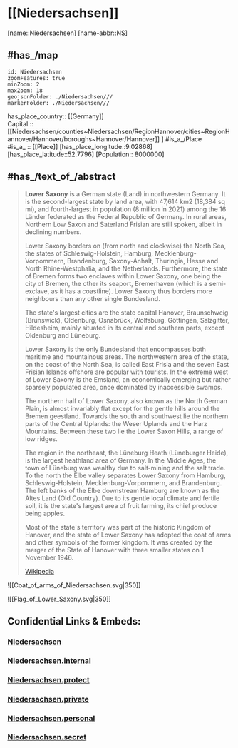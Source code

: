 ﻿---
has_id_wikidata: Q1197
location:
- 52.7796
- 9.02868
type: State
SpocWebEntityId: 36019
isDeleted: false
Confidential: public
ISO3166-2: DE-NI
tags:
- geo/State
icon: Flag_of_Lower_Saxony
named_after: '[[_Standards/WikiData/WD~Saxons]]'
language_used:
- "[[_Standards/WikiData/WD~East Frisian Low Saxon]]"
- "[[_Standards/WikiData/WD~Standard High German]]"
- "[[_Standards/WikiData/WD~Low German]]"
- "[[_Standards/WikiData/WD~Saterland Frisian]]"
twinned_administrative_body: "[[_Standards/WikiData/WD~Tokushima Prefecture]]"
highest_point: '[[_Standards/WikiData/WD~Wurmberg]]'
legislative_body:
- "[[_Standards/WikiData/WD~Landtag of Lower Saxony]]"
located_in_or_next_to_body_of_water:
- "[[_Standards/WikiData/WD~German Bight]]"
- "[[_Standards/WikiData/WD~North Sea]]"
replaces:
- "[[_Standards/WikiData/WD~Free State of Schaumburg-Lippe]]"
- "[[_Standards/WikiData/WD~substate of Hanover]]"
- "[[_Standards/WikiData/WD~Free State of Oldenburg]]"
- "[[_Standards/WikiData/WD~State of Brunswick]]"
flag: "[[_Standards/WikiData/WD~flag of Lower Saxony]]"
has_part_s_: "[[_Standards/WikiData/WD~Brunswick Land]]"
instance_of:
- "[[_Standards/WikiData/WD~federated state of Germany]]"
member_of:
- "[[_Standards/WikiData/WD~Common Library Network]]"
archives_at: "[[_Standards/WikiData/WD~Lower Saxony State Archive]]"
highest_judicial_authority: "[[_Standards/WikiData/WD~Constitutional Court of Lower Saxony]]"
head_of_government: "[[_Standards/WikiData/WD~Stephan Weil]]"
coat_of_arms: "[[_Standards/WikiData/WD~coat of arms of Lower Saxony]]"
topic_s_main_Wikimedia_portal: "[[_Standards/WikiData/WD~Portal:Lower Saxony]]"
permanent_duplicated_item:
- '[[_Standards/WikiData/WD~Q25929971]]'
office_held_by_head_of_government: "[[_Standards/WikiData/WD~Minister-President of Lower Saxony]]"
economy_of_topic: "[[_Standards/WikiData/WD~economy of Lower Saxony]]"
award_received: '[[_Standards/WikiData/WD~BigBrotherAwards]]'
image: "http://commons.wikimedia.org/wiki/Special:FilePath/NASA%20World%20Wind%20-%20Ostfriesland.png"
coordinate_location: "Point(9.393055555 52.756111111)"
Instagram_username: niedersachsen.de
coordinates_of_southernmost_point: "Point(9.732444444 51.293472222)"
shares_border_with:
- '[[_Standards/WikiData/WD~Groningen]]'
- '[[_Standards/WikiData/WD~Drenthe]]'
- '[[_Standards/WikiData/WD~Overijssel]]'
- '[[_Standards/WikiData/WD~Hamburg]]'
- '[[_Standards/WikiData/WD~Schleswig-Holstein]]'
- "[[_Standards/WikiData/WD~North Rhine-Westphalia]]"
- '[[_Standards/WikiData/WD~Hesse]]'
- "[[_Standards/WikiData/WD~Mecklenburg-Western Pomerania]]"
- '[[_Standards/WikiData/WD~Saxony-Anhalt]]'
- '[[_Standards/WikiData/WD~Thuringia]]'
- '[[_Standards/WikiData/WD~Brandenburg]]'
- '[[_Standards/WikiData/WD~Bremen]]'
capital: '[[_Standards/WikiData/WD~Hanover]]'
contains_the_administrative_territorial_entity:
- '[[_Standards/WikiData/WD~Brunswick]]'
- '[[_Standards/WikiData/WD~Osnabrück]]'
- '[[_Standards/WikiData/WD~Oldenburg]]'
- '[[_Standards/WikiData/WD~Wolfsburg]]'
- '[[_Standards/WikiData/WD~Salzgitter]]'
- '[[_Standards/WikiData/WD~Wilhelmshaven]]'
- '[[_Standards/WikiData/WD~Delmenhorst]]'
- '[[_Standards/WikiData/WD~Emden]]'
- '[[_Standards/WikiData/WD~Cuxhaven]]'
- '[[_Standards/WikiData/WD~Stade]]'
- '[[_Standards/WikiData/WD~Harburg]]'
- '[[_Standards/WikiData/WD~Lüneburg]]'
- "[[_Standards/WikiData/WD~Uelzen District]]"
- "[[_Standards/WikiData/WD~Lüchow-Dannenberg District]]"
- '[[_Standards/WikiData/WD~Celle]]'
- '[[_Standards/WikiData/WD~Heidekreis]]'
- "[[_Standards/WikiData/WD~Rotenburg (Wümme)]]"
- '[[_Standards/WikiData/WD~Osterholz]]'
- '[[_Standards/WikiData/WD~Verden]]'
- '[[_Standards/WikiData/WD~Wittmund]]'
- '[[_Standards/WikiData/WD~Aurich]]'
- '[[_Standards/WikiData/WD~Leer]]'
- '[[_Standards/WikiData/WD~Friesland]]'
- "[[_Standards/WikiData/WD~County of Bentheim]]"
- '[[_Standards/WikiData/WD~Emsland]]'
- '[[_Standards/WikiData/WD~Osnabrück]]'
- '[[_Standards/WikiData/WD~Vechta]]'
- '[[_Standards/WikiData/WD~Ammerland]]'
- '[[_Standards/WikiData/WD~Cloppenburg]]'
- '[[_Standards/WikiData/WD~Wesermarsch]]'
- '[[_Standards/WikiData/WD~Oldenburg]]'
- "[[_Standards/WikiData/WD~Nienburg an der Weser]]"
- '[[_Standards/WikiData/WD~Diepholz]]'
- "[[_Standards/WikiData/WD~Hanover region]]"
- '[[_Standards/WikiData/WD~Schaumburg]]'
- '[[_Standards/WikiData/WD~Hamelin-Pyrmont]]'
- '[[_Standards/WikiData/WD~Holzminden]]'
- '[[_Standards/WikiData/WD~Hildesheim]]'
- '[[_Standards/WikiData/WD~Northeim]]'
- "[[_Standards/WikiData/WD~Göttingen district]]"
- '[[_Standards/WikiData/WD~Goslar]]'
- '[[_Standards/WikiData/WD~Wolfenbüttel]]'
- "[[_Standards/WikiData/WD~Helmstedt District]]"
- '[[_Standards/WikiData/WD~Peine]]'
- '[[_Standards/WikiData/WD~Gifhorn]]'
located_in_time_zone:
- "[[_Standards/WikiData/WD~UTC+01:00]]"
- "[[_Standards/WikiData/WD~UTC+02:00]]"
located_in_the_administrative_territorial_entity: '[[_Standards/WikiData/WD~Germany]]'
country: '[[_Standards/WikiData/WD~Germany]]'
elevation_above_sea_level: 13
German_regional_key: 03
flag_image: "http://commons.wikimedia.org/wiki/Special:FilePath/Flag%20of%20Lower%20Saxony.svg"
native_label:
- Niedersachsen
OmegaWiki_Defined_Meaning: 416994
area: 47614.07
population: 8003421
Commons_category: "Lower Saxony"
coordinates_of_easternmost_point: "Point(11.598166666 53.034555555)"
inception: 1946-11-01
has_time_started: 1946-11-01
coordinates_of_westernmost_point: "Point(6.638638888 53.591944444)"
coat_of_arms_image: "http://commons.wikimedia.org/wiki/Special:FilePath/Coat%20of%20arms%20of%20Lower%20Saxony.svg"
coordinates_of_northernmost_point: "Point(8.67875 53.892277777)"
geoshape: "http://commons.wikimedia.org/data/main/Data:Niedersachsen.map"
locator_map_image: "http://commons.wikimedia.org/wiki/Special:FilePath/Locator%20map%20Lower-Saxony%20in%20Germany.svg"
detail_map:
- "http://commons.wikimedia.org/wiki/Special:FilePath/Lower%20Saxony%2C%20administrative%20divisions%20-%20de%20-%20colored.svg"
page_banner: "http://commons.wikimedia.org/wiki/Special:FilePath/Wremen%20banner.jpg"
official_website: "https://www.niedersachsen.de/"
BHCL_UUID:
- 11229295-4449-4948-ba31-6a29878bb56e
Dewey_Decimal_Classification: 2--4359
Libris-URI: b8nqpl8v3k887x4
ISO_3166-2_code: DE-NI
HASC:
- DE.NI
NUTS_code: DE9
FIPS_10-4_countries_and_regions_: GM06
Facebook_username: Niedersachsen
Commons_gallery: Niedersachsen
Image_Archive_Herder_Institute: Q1197
motto_text:
- "Niedersachsen. Klar."
aliases:
- "Lower Saxony"
---

# [[Niedersachsen]] 

[name::Niedersachsen] 
[name-abbr::NS] 

## #has_/map 

```leaflet
id: Niedersachsen
zoomFeatures: true 
minZoom: 2 
maxZoom: 18
geojsonFolder: ./Niedersachsen///
markerFolder: ./Niedersachsen///
```

has_place_country:: [[Germany]]  
Capital ::  [[Niedersachsen/counties~Niedersachsen/RegionHannover/cities~RegionHannover/Hannover/boroughs~Hannover/Hannover]] ] 
#is_a_/Place  
#is_a_ :: [[Place]] 
[has_place_longitude::9.02868] 
[has_place_latitude::52.7796] 
[Population:: 8000000] 


## #has_/text_of_/abstract 

> **Lower Saxony** is a German state (Land) in northwestern Germany. 
> It is the second-largest state by land area, with 47,614 km2 (18,384 sq mi), 
> and fourth-largest in population (8 million in 2021) 
> among the 16 Länder federated as the Federal Republic of Germany. 
> In rural areas, Northern Low Saxon and Saterland Frisian are still spoken, albeit in declining numbers.
>
> Lower Saxony borders on (from north and clockwise) the North Sea, 
> the states of Schleswig-Holstein, Hamburg, Mecklenburg-Vorpommern, Brandenburg, 
> Saxony-Anhalt, Thuringia, Hesse and North Rhine-Westphalia, and the Netherlands. 
> Furthermore, the state of Bremen forms two enclaves within Lower Saxony, 
> one being the city of Bremen, the other its seaport, Bremerhaven (which is a semi-exclave, as it has a coastline). 
> Lower Saxony thus borders more neighbours than any other single Bundesland. 
> 
> The state's largest cities are the state capital Hanover, Braunschweig (Brunswick), 
> Oldenburg, Osnabrück, Wolfsburg, Göttingen, Salzgitter, Hildesheim, 
> mainly situated in its central and southern parts, except Oldenburg and Lüneburg.
>
> Lower Saxony is the only Bundesland that encompasses both maritime and mountainous areas. 
> The northwestern area of the state, on the coast of the North Sea, is called East Frisia 
> and the seven East Frisian Islands offshore are popular with tourists. 
> In the extreme west of Lower Saxony is the Emsland, an economically emerging 
> but rather sparsely populated area, once dominated by inaccessible swamps. 
> 
> The northern half of Lower Saxony, also known as the North German Plain, 
> is almost invariably flat except for the gentle hills around the Bremen geestland. 
> Towards the south and southwest lie the northern parts of the Central Uplands: 
> the Weser Uplands and the Harz Mountains. 
> Between these two lie the Lower Saxon Hills, a range of low ridges.
>
> The region in the northeast, the Lüneburg Heath (Lüneburger Heide), is the largest heathland area of Germany. 
> In the Middle Ages, the town of Lüneburg was wealthy due to salt-mining and the salt trade. 
> To the north the Elbe valley separates Lower Saxony from Hamburg, Schleswig-Holstein, 
> Mecklenburg-Vorpommern, and Brandenburg. 
> The left banks of the Elbe downstream Hamburg are known as the Altes Land (Old Country). 
> Due to its gentle local climate and fertile soil, it is the state's largest area of fruit farming, 
> its chief produce being apples.
>
> Most of the state's territory was part of the historic Kingdom of Hanover, 
> and the state of Lower Saxony has adopted the coat of arms and other symbols of the former kingdom. 
> It was created by the merger of the State of Hanover with three smaller states on 1 November 1946.
>
> [Wikipedia](https://en.wikipedia.org/wiki/Lower%20Saxony)
> 

![[Coat_of_arms_of_Niedersachsen.svg|350]] 

![[Flag_of_Lower_Saxony.svg|350]] 



## Confidential Links & Embeds: 

### [Niedersachsen](/_public/Earth/Continent/Europe/Europe~Central/Germany/Germany~West/Niedersachsen.md) 

### [Niedersachsen.internal](/_internal/Earth/Continent/Europe/Europe~Central/Germany/Germany~West/Niedersachsen.internal.md) 

### [Niedersachsen.protect](/_protect/Earth/Continent/Europe/Europe~Central/Germany/Germany~West/Niedersachsen.protect.md) 

### [Niedersachsen.private](/_private/Earth/Continent/Europe/Europe~Central/Germany/Germany~West/Niedersachsen.private.md) 

### [Niedersachsen.personal](/_personal/Earth/Continent/Europe/Europe~Central/Germany/Germany~West/Niedersachsen.personal.md) 

### [Niedersachsen.secret](/_secret/Earth/Continent/Europe/Europe~Central/Germany/Germany~West/Niedersachsen.secret.md) 
